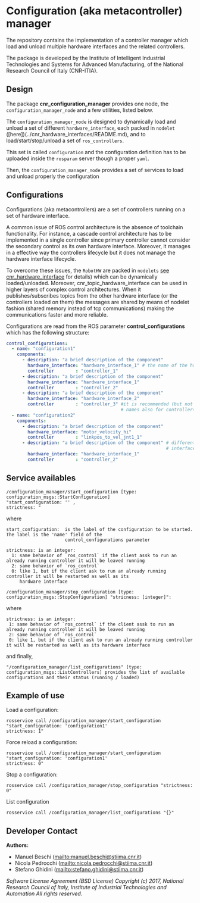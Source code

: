 # Configuration (aka metacontroller) manager

The repository contains the implementation of a controller manager which load and unload multiple hardware interfaces
and the related controllers.

The package is developed by the Institute of Intelligent Industrial Technologies and Systems for Advanced Manufacturing,
of the National Research Council of Italy (CNR-ITIA).

## Design

The package **cnr_configuration_manager** provides one node, the `configuration_manager_node` and a few utilities, 
listed below.

The `configuration_manager_node` is designed to dynamically load and unload a set of different `hardware_interface`,
each packed in `nodelet` ([here])(../cnr_hardware_interfaces/README.md), and to load/start/stop/unload a set of
`ros_controllers`.

This set is called `configuration` and the configuration definition has to be uploaded inside the `rosparam` server
though a proper `yaml`.

Then, the `configuration_manager_node` provides a set of services to load and unload properly the configuration

## Configurations

Configurations (aka metacontrollers) are a set of controllers running on a set of hardware interface.

A common issue of ROS control architecture is the absence of toolchain functionality.
For instance, a cascade control architecture has to be implemented in a single controller since primary
controller cannot consider the secondary control as its own hardware interface. Moreover, 
it manages in a effective way the controllers lifecycle but it does not manage the hardware interface lifecycle.

To overcome these issues, the `RobotHW` are packed in `nodelets` 
[see cnr_hardware_interface](../cnr_hardware_interfaces/README.md)  for details) which can be dynamically loaded/unloaded.
Moreover, cnr_topic_hardware_interface can be used in higher layers of complex control architectures.
When it publishes/subscribes topics from the other hardware interface (or the controllers loaded on them)
the messages are shared by means of nodelet fashion (shared memory instead of tcp communications) making 
the communications faster and more reliable.

Configurations are read from the ROS parameter **control_configurations** which has the following structure:

```yaml
control_configurations:
  - name: "configuration1"
    components:
      - description: "a brief description of the component"
        hardware_interface: "hardware_interface_1" # the name of the hardware interface
        controller        : "controller_1"
      - description: "a brief description of the component"
        hardware_interface: "hardware_interface_1"
        controller        : "controller_2"
      - description: "a brief description of the component"
        hardware_interface: "hardware_interface_2"
        controller        : "controller_3" #it is recommended (but not mandatory) to use different 
                                           # names also for controllers loaded in different hardware interfaces
  - name: "configuration2"
    components:
      - description: "a brief description of the component"
        hardware_interface: "motor_velocity_hi"
        controller        : "linkpos_to_vel_jnt1_1"
      - description: "a brief description of the component" # different configurations can use the same hardware
                                                            # interfaces or the same controllers
        hardware_interface: "hardware_interface_1"
        controller        : "controller_2"
```

## Service availables

```shell
/configuration_manager/start_configuration [type: configuration_msgs::StartConfiguration] 
"start_configuration: '' ,
strictness: "
```

where

```shell
start_configuration:  is the label of the configuration to be started. The label is the 'name' field of the
                      control_configurations parameter

strictness: is an integer:
  1: same behavior of `ros_control` if the client assk to run an already running controller it will be leaved running
  2: same behavior of `ros_control`
  0: like 1, but if the client ask to run an already running controller it will be restarted as well as its 
     hardware interface
```

```shell
/configuration_manager/stop_configuration [type: configuration_msgs::StopConfiguration] "stricness: [integer]":
```

where

```shell
strictness: is an integer:
 1: same behavior of `ros_control` if the client assk to run an already running controller it will be leaved running
 2: same behavior of `ros_control` 
 0: like 1, but if the client ask to run an already running controller it will be restarted as well as its hardware interface
```

and finally,

```shell
"/configuration_manager/list_configurations" [type: configuration_msgs::ListControllers] provides the list of available configurations and their status (running / loaded)
```

## Example of use

Load a configuration:

```shell
rosservice call /configuration_manager/start_configuration "start_configuration: 'configuration1'
strictness: 1"
```

Force reload a configuration:

```shell
rosservice call /configuration_manager/start_configuration "start_configuration: 'configuration1'
strictness: 0"
```

Stop a configuration:

```shell
rosservice call /configuration_manager/stop_configuration "strictness: 0"
```

List configuration

```shell
rosservice call /configuration_manager/list_configurations "{}"
```

## Developer Contact

**Authors:**

- Manuel Beschi (<mailto:manuel.beschi@stiima.cnr.it>)
- Nicola Pedrocchi (<mailto:nicola.pedrocchi@stiima.cnr.it>)  
- Stefano Ghidini (<mailto:stefano.ghidini@stiima.cnr.it>)  

_Software License Agreement (BSD License)_
_Copyright (c) 2017, National Research Council of Italy, Institute of Industrial Technologies and Automation_
_All rights reserved._
